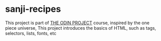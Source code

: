 # sanji-recipes

This project is part of [THE ODIN PROJECT](https://www.theodinproject.com/) course, inspired by the one piece universe, This project introduces the basics of HTML, such as tags, selectors, lists, fonts, etc
